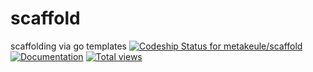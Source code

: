 # scaffold

scaffolding via go templates
[ ![Codeship Status for metakeule/scaffold](https://codeship.com/projects/a3ff6e30-79a2-0132-c0b1-5edf62375de9/status?branch=master)](https://codeship.com/projects/55943) [![Documentation](http://godoc.org/gopkg.in/metakeule/scaffold.v1?status.png)](http://godoc.org/gopkg.in/metakeule/scaffold.v1) [![Total views](https://sourcegraph.com/api/repos/github.com/go-on/wrap/counters/views.png)](https://sourcegraph.com/gopkg.in/metakeule/scaffold.v1)

